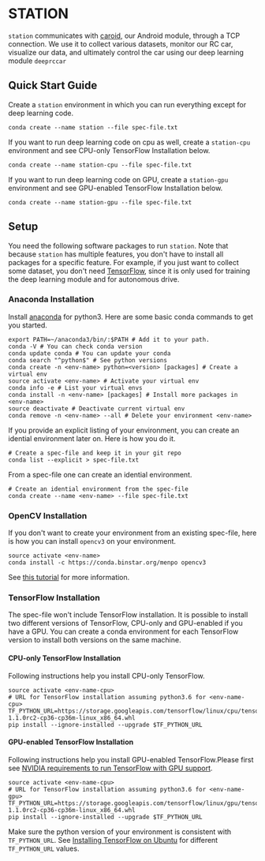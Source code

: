 # STATION

`station` communicates with [caroid][caroid], our Android module, through a TCP
connection.  We use it to collect various datasets, monitor our RC car,
visualize our data, and ultimately control the car using our deep learning
module `deeprccar`

## Quick Start Guide

Create a `station` environment in which you can run everything except for deep
learning code.

```
conda create --name station --file spec-file.txt
```

If you want to run deep learning code on cpu as well, create a `station-cpu`
environment and see CPU-only TensorFlow Installation below.

```
conda create --name station-cpu --file spec-file.txt
```


If you want to run deep learning code on GPU, create a `station-gpu`
environment and see GPU-enabled TensorFlow Installation below.

```
conda create --name station-gpu --file spec-file.txt
```

## Setup

You need the following software packages to run `station`. Note that because
`station` has multiple features, you don't have to install all packages for a
specific feature. For example, if you just want to collect some dataset, you
don't need [TensorFlow][tf], since it is only used for training the deep
learning module and for autonomous drive.

### Anaconda Installation

Install [anaconda][anaconda] for python3. Here are some basic conda commands to
get you started.

```
export PATH=~/anaconda3/bin/:$PATH # Add it to your path.
conda -V # You can check conda version
conda update conda # You can update your conda
conda search "^python$" # See python versions
conda create -n <env-name> python=<version> [packages] # Create a virtual env
source activate <env-name> # Activate your virtual env
conda info -e # List your virtual envs
conda install -n <env-name> [packages] # Install more packages in <env-name>
source deactivate # Deactivate current virtual env
conda remove -n <env-name> --all # Delete your environment <env-name>
```

If you provide an explicit listing of your environment, you can create an
idential environment later on. Here is how you do it.

```
# Create a spec-file and keep it in your git repo
conda list --explicit > spec-file.txt
```

From a spec-file one can create an idential environment.

```
# Create an idential environment from the spec-file
conda create --name <env-name> --file spec-file.txt
```

### OpenCV Installation
If you don't want to create your environment from an existing spec-file, here
is how you can install `opencv3` on your environment.

```
source activate <env-name>
conda install -c https://conda.binstar.org/menpo opencv3
```

See [this tutorial][cv2_install] for more information.

### TensorFlow Installation

The spec-file won't include TensorFlow installation. It is possible to install
two different versions of TensorFlow, CPU-only and GPU-enabled if you have a
GPU.  You can create a conda environment for each TensorFlow version to install
both versions on the same machine.

#### CPU-only TensorFlow Installation

Following instructions help you install CPU-only TensorFlow.

```
source activate <env-name-cpu>
# URL for TensorFlow installation assuming python3.6 for <env-name-cpu>
TF_PYTHON_URL=https://storage.googleapis.com/tensorflow/linux/cpu/tensorflow-1.1.0rc2-cp36-cp36m-linux_x86_64.whl
pip install --ignore-installed --upgrade $TF_PYTHON_URL
```

#### GPU-enabled TensorFlow Installation

Following instructions help you install GPU-enabled TensorFlow.Please first see
[NVIDIA requirements to run TensorFlow with GPU support][tf_install].
```
source activate <env-name-cpu>
# URL for TensorFlow installation assuming python3.6 for <env-name-gpu>
TF_PYTHON_URL=https://storage.googleapis.com/tensorflow/linux/gpu/tensorflow_gpu-1.1.0rc2-cp36-cp36m-linux_x86_64.whl
pip install --ignore-installed --upgrade $TF_PYTHON_URL
```


Make sure the python version of your environment is consistent with
`TF_PYTHON_URL`.  See [Installing TensorFlow on Ubuntu][tf_install] for
different `TF_PYTHON_URL` values.


[caroid]: ../caroid
[tf]: https://www.tensorflow.org
[anaconda]: https://www.continuum.io/downloads
[cv2_install]: https://rivercitylabs.org/up-and-running-with-opencv3-and-python-3-anaconda-edition/
[tf_install]: https://www.tensorflow.org/install/install_linux
